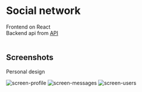 # Social network 
Frontend on React <br>
Backend api from [API](https://social-network.samuraijs.com/docs#) <br>
<br>
## Screenshots
Personal design <br>

![screen-profile](https://github.com/Shestoy06/Social-network/assets/57771723/25fe1746-641d-4a98-b49b-99730ac6a47d)
![screen-messages](https://github.com/Shestoy06/Social-network/assets/57771723/516d4027-0dda-4f10-b626-aff9c32228dc)
![screen-users](https://github.com/Shestoy06/Social-network/assets/57771723/53c924ad-db85-4d20-9b77-f97cefbf147a)
